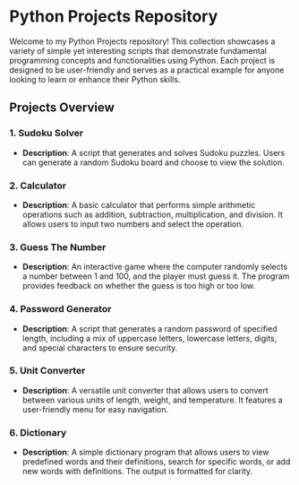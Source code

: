 # Python Projects Repository

Welcome to my Python Projects repository! This collection showcases a variety of simple yet interesting scripts that demonstrate fundamental programming concepts and functionalities using Python. Each project is designed to be user-friendly and serves as a practical example for anyone looking to learn or enhance their Python skills.

## Projects Overview

### 1. Sudoku Solver
- **Description**: A script that generates and solves Sudoku puzzles. Users can generate a random Sudoku board and choose to view the solution.

### 2. Calculator
- **Description**: A basic calculator that performs simple arithmetic operations such as addition, subtraction, multiplication, and division. It allows users to input two numbers and select the operation.

### 3. Guess The Number
- **Description**: An interactive game where the computer randomly selects a number between 1 and 100, and the player must guess it. The program provides feedback on whether the guess is too high or too low.

### 4. Password Generator
- **Description**: A script that generates a random password of specified length, including a mix of uppercase letters, lowercase letters, digits, and special characters to ensure security.

### 5. Unit Converter
- **Description**: A versatile unit converter that allows users to convert between various units of length, weight, and temperature. It features a user-friendly menu for easy navigation.

### 6. Dictionary
- **Description**: A simple dictionary program that allows users to view predefined words and their definitions, search for specific words, or add new words with definitions. The output is formatted for clarity.
